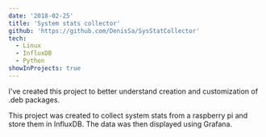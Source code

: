 ```yaml
---
date: '2018-02-25'
title: 'System stats collector'
github: 'https://github.com/DenisSa/SysStatCollector'
tech:
  - Linux
  - InfluxDB
  - Python
showInProjects: true
---
```


I've created this project to better understand creation and customization of .deb packages.

This project was created to collect system stats from a raspberry pi and store them in InfluxDB. The data was then displayed using Grafana.
